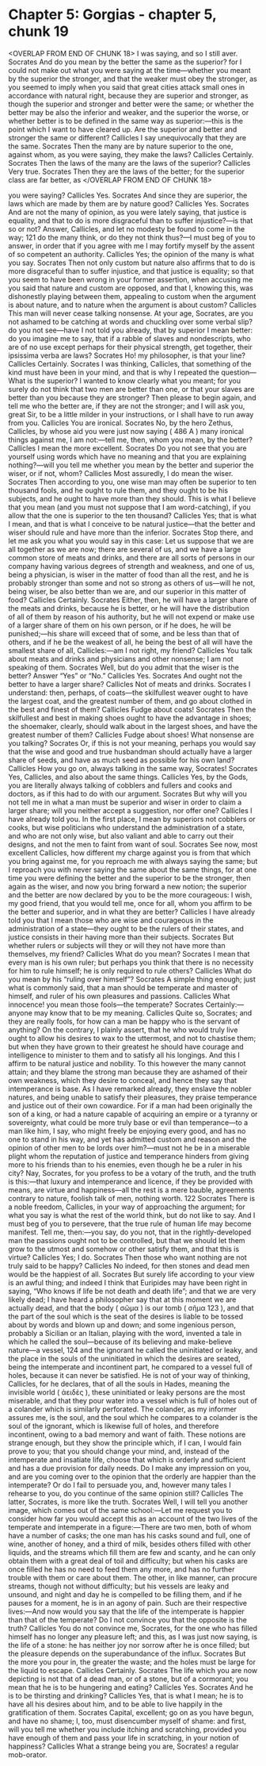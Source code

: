 # Chapter 5: Gorgias - chapter 5, chunk 19

<OVERLAP FROM END OF CHUNK 18>
I was saying, and so I still aver. Socrates And do you mean by the better the same as the superior? for I could not make out what you were saying at the time⁠—whether you meant by the superior the stronger, and that the weaker must obey the stronger, as you seemed to imply when you said that great cities attack small ones in accordance with natural right, because they are superior and stronger, as though the superior and stronger and better were the same; or whether the better may be also the inferior and weaker, and the superior the worse, or whether better is to be defined in the same way as superior:⁠—this is the point which I want to have cleared up. Are the superior and better and stronger the same or different? Callicles I say unequivocally that they are the same. Socrates Then the many are by nature superior to the one, against whom, as you were saying, they make the laws? Callicles Certainly. Socrates Then the laws of the many are the laws of the superior? Callicles Very true. Socrates Then they are the laws of the better; for the superior class are far better, as
</OVERLAP FROM END OF CHUNK 18>

you were saying? Callicles Yes. Socrates And since they are superior, the laws which are made by them are by nature good? Callicles Yes. Socrates And are not the many of opinion, as you were lately saying, that justice is equality, and that to do is more disgraceful than to suffer injustice?⁠—is that so or not? Answer, Callicles, and let no modesty be found to come in the way; 121 do the many think, or do they not think thus?⁠—I must beg of you to answer, in order that if you agree with me I may fortify myself by the assent of so competent an authority. Callicles Yes; the opinion of the many is what you say. Socrates Then not only custom but nature also affirms that to do is more disgraceful than to suffer injustice, and that justice is equality; so that you seem to have been wrong in your former assertion, when accusing me you said that nature and custom are opposed, and that I, knowing this, was dishonestly playing between them, appealing to custom when the argument is about nature, and to nature when the argument is about custom? Callicles This man will never cease talking nonsense. At your age, Socrates, are you not ashamed to be catching at words and chuckling over some verbal slip? do you not see⁠—have I not told you already, that by superior I mean better: do you imagine me to say, that if a rabble of slaves and nondescripts, who are of no use except perhaps for their physical strength, get together, their ipsissima verba are laws? Socrates Ho! my philosopher, is that your line? Callicles Certainly. Socrates I was thinking, Callicles, that something of the kind must have been in your mind, and that is why I repeated the question⁠—What is the superior? I wanted to know clearly what you meant; for you surely do not think that two men are better than one, or that your slaves are better than you because they are stronger? Then please to begin again, and tell me who the better are, if they are not the stronger; and I will ask you, great Sir, to be a little milder in your instructions, or I shall have to run away from you. Callicles You are ironical. Socrates No, by the hero Zethus, Callicles, by whose aid you were just now saying ( 486 A ) many ironical things against me, I am not:⁠—tell me, then, whom you mean, by the better? Callicles I mean the more excellent. Socrates Do you not see that you are yourself using words which have no meaning and that you are explaining nothing?⁠—will you tell me whether you mean by the better and superior the wiser, or if not, whom? Callicles Most assuredly, I do mean the wiser. Socrates Then according to you, one wise man may often be superior to ten thousand fools, and he ought to rule them, and they ought to be his subjects, and he ought to have more than they should. This is what I believe that you mean (and you must not suppose that I am word-catching), if you allow that the one is superior to the ten thousand? Callicles Yes; that is what I mean, and that is what I conceive to be natural justice⁠—that the better and wiser should rule and have more than the inferior. Socrates Stop there, and let me ask you what you would say in this case: Let us suppose that we are all together as we are now; there are several of us, and we have a large common store of meats and drinks, and there are all sorts of persons in our company having various degrees of strength and weakness, and one of us, being a physician, is wiser in the matter of food than all the rest, and he is probably stronger than some and not so strong as others of us⁠—will he not, being wiser, be also better than we are, and our superior in this matter of food? Callicles Certainly. Socrates Either, then, he will have a larger share of the meats and drinks, because he is better, or he will have the distribution of all of them by reason of his authority, but he will not expend or make use of a larger share of them on his own person, or if he does, he will be punished;⁠—his share will exceed that of some, and be less than that of others, and if he be the weakest of all, he being the best of all will have the smallest share of all, Callicles:⁠—am I not right, my friend? Callicles You talk about meats and drinks and physicians and other nonsense; I am not speaking of them. Socrates Well, but do you admit that the wiser is the better? Answer “Yes” or “No.” Callicles Yes. Socrates And ought not the better to have a larger share? Callicles Not of meats and drinks. Socrates I understand: then, perhaps, of coats⁠—the skilfullest weaver ought to have the largest coat, and the greatest number of them, and go about clothed in the best and finest of them? Callicles Fudge about coats! Socrates Then the skilfullest and best in making shoes ought to have the advantage in shoes; the shoemaker, clearly, should walk about in the largest shoes, and have the greatest number of them? Callicles Fudge about shoes! What nonsense are you talking? Socrates Or, if this is not your meaning, perhaps you would say that the wise and good and true husbandman should actually have a larger share of seeds, and have as much seed as possible for his own land? Callicles How you go on, always talking in the same way, Socrates! Socrates Yes, Callicles, and also about the same things. Callicles Yes, by the Gods, you are literally always talking of cobblers and fullers and cooks and doctors, as if this had to do with our argument. Socrates But why will you not tell me in what a man must be superior and wiser in order to claim a larger share; will you neither accept a suggestion, nor offer one? Callicles I have already told you. In the first place, I mean by superiors not cobblers or cooks, but wise politicians who understand the administration of a state, and who are not only wise, but also valiant and able to carry out their designs, and not the men to faint from want of soul. Socrates See now, most excellent Callicles, how different my charge against you is from that which you bring against me, for you reproach me with always saying the same; but I reproach you with never saying the same about the same things, for at one time you were defining the better and the superior to be the stronger, then again as the wiser, and now you bring forward a new notion; the superior and the better are now declared by you to be the more courageous: I wish, my good friend, that you would tell me, once for all, whom you affirm to be the better and superior, and in what they are better? Callicles I have already told you that I mean those who are wise and courageous in the administration of a state⁠—they ought to be the rulers of their states, and justice consists in their having more than their subjects. Socrates But whether rulers or subjects will they or will they not have more than themselves, my friend? Callicles What do you mean? Socrates I mean that every man is his own ruler; but perhaps you think that there is no necessity for him to rule himself; he is only required to rule others? Callicles What do you mean by his “ruling over himself”? Socrates A simple thing enough; just what is commonly said, that a man should be temperate and master of himself, and ruler of his own pleasures and passions. Callicles What innocence! you mean those fools⁠—the temperate? Socrates Certainly:⁠—anyone may know that to be my meaning. Callicles Quite so, Socrates; and they are really fools, for how can a man be happy who is the servant of anything? On the contrary, I plainly assert, that he who would truly live ought to allow his desires to wax to the uttermost, and not to chastise them; but when they have grown to their greatest he should have courage and intelligence to minister to them and to satisfy all his longings. And this I affirm to be natural justice and nobility. To this however the many cannot attain; and they blame the strong man because they are ashamed of their own weakness, which they desire to conceal, and hence they say that intemperance is base. As I have remarked already, they enslave the nobler natures, and being unable to satisfy their pleasures, they praise temperance and justice out of their own cowardice. For if a man had been originally the son of a king, or had a nature capable of acquiring an empire or a tyranny or sovereignty, what could be more truly base or evil than temperance⁠—to a man like him, I say, who might freely be enjoying every good, and has no one to stand in his way, and yet has admitted custom and reason and the opinion of other men to be lords over him?⁠—must not he be in a miserable plight whom the reputation of justice and temperance hinders from giving more to his friends than to his enemies, even though he be a ruler in his city? Nay, Socrates, for you profess to be a votary of the truth, and the truth is this:⁠—that luxury and intemperance and licence, if they be provided with means, are virtue and happiness⁠—all the rest is a mere bauble, agreements contrary to nature, foolish talk of men, nothing worth. 122 Socrates There is a noble freedom, Callicles, in your way of approaching the argument; for what you say is what the rest of the world think, but do not like to say. And I must beg of you to persevere, that the true rule of human life may become manifest. Tell me, then:⁠—you say, do you not, that in the rightly-developed man the passions ought not to be controlled, but that we should let them grow to the utmost and somehow or other satisfy them, and that this is virtue? Callicles Yes; I do. Socrates Then those who want nothing are not truly said to be happy? Callicles No indeed, for then stones and dead men would be the happiest of all. Socrates But surely life according to your view is an awful thing; and indeed I think that Euripides may have been right in saying, “Who knows if life be not death and death life”; and that we are very likely dead; I have heard a philosopher say that at this moment we are actually dead, and that the body ( σῶμα ) is our tomb ( σῆμα 123 ), and that the part of the soul which is the seat of the desires is liable to be tossed about by words and blown up and down; and some ingenious person, probably a Sicilian or an Italian, playing with the word, invented a tale in which he called the soul⁠—because of its believing and make-believe nature⁠—a vessel, 124 and the ignorant he called the uninitiated or leaky, and the place in the souls of the uninitiated in which the desires are seated, being the intemperate and incontinent part, he compared to a vessel full of holes, because it can never be satisfied. He is not of your way of thinking, Callicles, for he declares, that of all the souls in Hades, meaning the invisible world ( ἀειδὲς ), these uninitiated or leaky persons are the most miserable, and that they pour water into a vessel which is full of holes out of a colander which is similarly perforated. The colander, as my informer assures me, is the soul, and the soul which he compares to a colander is the soul of the ignorant, which is likewise full of holes, and therefore incontinent, owing to a bad memory and want of faith. These notions are strange enough, but they show the principle which, if I can, I would fain prove to you; that you should change your mind, and, instead of the intemperate and insatiate life, choose that which is orderly and sufficient and has a due provision for daily needs. Do I make any impression on you, and are you coming over to the opinion that the orderly are happier than the intemperate? Or do I fail to persuade you, and, however many tales I rehearse to you, do you continue of the same opinion still? Callicles The latter, Socrates, is more like the truth. Socrates Well, I will tell you another image, which comes out of the same school:⁠—Let me request you to consider how far you would accept this as an account of the two lives of the temperate and intemperate in a figure:⁠—There are two men, both of whom have a number of casks; the one man has his casks sound and full, one of wine, another of honey, and a third of milk, besides others filled with other liquids, and the streams which fill them are few and scanty, and he can only obtain them with a great deal of toil and difficulty; but when his casks are once filled he has no need to feed them any more, and has no further trouble with them or care about them. The other, in like manner, can procure streams, though not without difficulty; but his vessels are leaky and unsound, and night and day he is compelled to be filling them, and if he pauses for a moment, he is in an agony of pain. Such are their respective lives:⁠—And now would you say that the life of the intemperate is happier than that of the temperate? Do I not convince you that the opposite is the truth? Callicles You do not convince me, Socrates, for the one who has filled himself has no longer any pleasure left; and this, as I was just now saying, is the life of a stone: he has neither joy nor sorrow after he is once filled; but the pleasure depends on the superabundance of the influx. Socrates But the more you pour in, the greater the waste; and the holes must be large for the liquid to escape. Callicles Certainly. Socrates The life which you are now depicting is not that of a dead man, or of a stone, but of a cormorant; you mean that he is to be hungering and eating? Callicles Yes. Socrates And he is to be thirsting and drinking? Callicles Yes, that is what I mean; he is to have all his desires about him, and to be able to live happily in the gratification of them. Socrates Capital, excellent; go on as you have begun, and have no shame; I, too, must disencumber myself of shame: and first, will you tell me whether you include itching and scratching, provided you have enough of them and pass your life in scratching, in your notion of happiness? Callicles What a strange being you are, Socrates! a regular mob-orator.